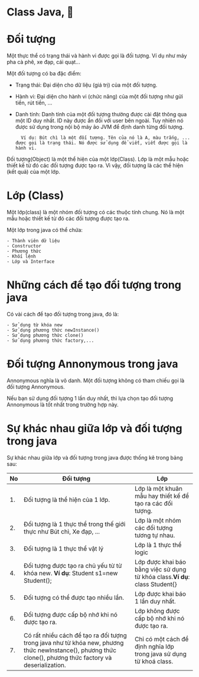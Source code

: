 # Class Java, 👋

# Đối tượng

Một thực thể có trạng thái và hành vi được gọi là đối tượng. Ví dụ như máy pha cà phê, xe đạp, cái quạt...

Một đối tượng có ba đặc điểm:

- Trạng thái: Đại diện cho dữ liệu (giá trị) của một đối tượng.
- Hành vi: Đại diện cho hành vi (chức năng) của một đối tượng như gửi tiền, rút tiền, ...
- Danh tính: Danh tính của một đối tượng thường được cài đặt thông qua một ID duy nhất. ID này được ẩn đối với user bên ngoài. Tuy nhiên nó được sử dụng trong nội bộ máy ảo JVM để định danh từng đối tượng.

        Ví dụ: Bút chì là một đối tượng. Tên của nó là A, màu trắng, ... được gọi là trạng thái. Nó được sử dụng để viết, viết được gọi là hành vi.

Đối tượng(Object) là một thể hiện của một lớp(Class). Lớp là một mẫu hoặc thiết kế từ đó các đối tượng được tạo ra. Vì vậy, đối tượng là các thể hiện (kết quả) của một lớp.

# Lớp (Class)

Một lớp(class) là một nhóm đối tượng có các thuộc tính chung. Nó là một mẫu hoặc thiết kế từ đó các đối tượng được tạo ra.

Một lớp trong java có thể chứa:

    - Thành viên dữ liệu
    - Constructor
    - Phương thức
    - Khối lệnh
    - Lớp và Interface

# Những cách để tạo đối tượng trong java
Có vài cách để tạo đối tượng trong java, đó là:

    - Sử dụng từ khóa new
    - Sử dụng phương thức newInstance()
    - Sử dụng phương thức clone()
    - Sử dụng phương thức factory,...

# Đối tượng Annonymous trong java

Annonymous nghĩa là vô danh. Một đối tượng không có tham chiếu gọi là đối tượng Annonymous.

Nếu bạn sử dụng đối tượng 1 lần duy nhất, thì lựa chọn tạo đối tượng Annonymous là tốt nhất trong trường hợp này.

# Sự khác nhau giữa lớp và đối tượng trong java

Sự khác nhau giữa lớp và đối tượng trong java được thống kê trong bảng sau:

| No  | Đối tượng                                                                                                                                                 | Lớp                                                                          |
| --- | --------------------------------------------------------------------------------------------------------------------------------------------------------- | ---------------------------------------------------------------------------- |
| 1.  | Đối tượng là thể hiện của 1 lớp.                                                                                                                          | Lớp là một khuân mẫu hay thiết kế để tạo ra các đối tượng.                   |
| 2.  | Đối tượng là 1 thực thể trong thế giới thực như Bút chì, Xe đạp, ...                                                                                      | Lớp là một nhóm các đối tượng tương tự nhau.                                 |
| 3.  | Đối tượng là 1 thực thể vật lý                                                                                                                            | Lớp là 1 thực thể logic                                                      |
| 4.  | Đối tượng được tạo ra chủ yếu từ từ khóa new. **Ví dụ**: Student s1=new Student();                                                                        | Lớp được khai báo bằng việc sử dụng từ khóa class.**Ví dụ**: class Student{} |
| 5.  | Đối tượng có thể được tạo nhiều lần.                                                                                                                      | Lớp được khai báo 1 lần duy nhất.                                            |
| 6.  | Đối tượng được cấp bộ nhớ khi nó được tạo ra.                                                                                                             | Lớp không được cấp bộ nhớ khi nó được tạo ra.                                |
| 7.  | Có rất nhiều cách để tạo ra đối tượng trong java như từ khóa new, phương thức newInstance(), phương thức clone(), phương thức factory và deserialization. | Chỉ có một cách để định nghĩa lớp trong java sử dụng từ khoá class.          |

